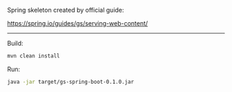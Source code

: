 Spring skeleton created by official guide:  

https://spring.io/guides/gs/serving-web-content/  

---

Build:

```bash
mvn clean install
```  
 
Run:  

```bash
java -jar target/gs-spring-boot-0.1.0.jar
```


